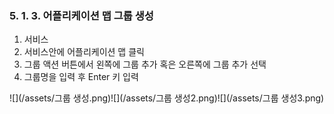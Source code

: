 ### 5. 1. 3. 어플리케이션 맵 그룹 생성

1. 서비스
2. 서비스안에 어플리케이션 맵 클릭
3. 그룹 액션 버튼에서 왼쪽에 그룹 추가 혹은 오른쪽에 그룹 추가 선택
4. 그룹명을 입력 후 Enter 키 입력

![](/assets/그룹 생성.png)![](/assets/그룹 생성2.png)![](/assets/그룹 생성3.png)

